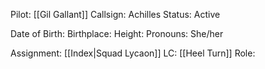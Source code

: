 Pilot: [[Gil Gallant]]
Callsign: Achilles
Status: Active

Date of Birth: 
Birthplace: 
Height: 
Pronouns: She/her

Assignment: [[Index|Squad Lycaon]]
LC: [[Heel Turn]]
Role: 